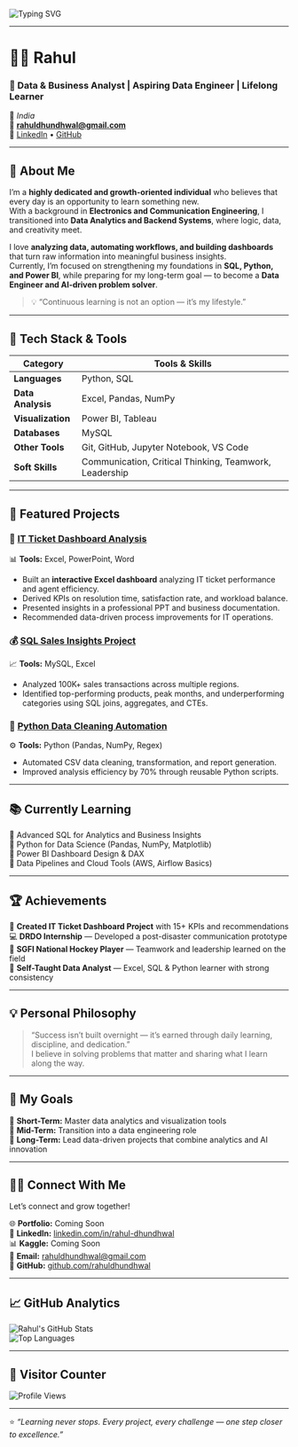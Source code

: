 <!-- Profile Banner -->
![Typing SVG](https://readme-typing-svg.herokuapp.com?lines=Hi+there,+I'm+Rahul+👋;Data+Analyst+|+SQL+|+Excel+|+Python+|+Power+BI;Lifelong+Learner+|+Future+Data+Engineer;Welcome+to+my+GitHub+Profile!&center=true&width=850&height=60&color=00C4FF&vCenter=true&size=22)

---

# 👨‍💻 Rahul   
### 🚀 Data & Business Analyst | Aspiring Data Engineer | Lifelong Learner  

📍 *India*  
📧 **rahuldhundhwal@gmail.com**  
🔗 [LinkedIn](https://www.linkedin.com/in/rahul-dhundhwal/) • [GitHub](https://github.com/rahuldhundhwal)

---

## 🧠 About Me  

I’m a **highly dedicated and growth-oriented individual** who believes that every day is an opportunity to learn something new.  
With a background in **Electronics and Communication Engineering**, I transitioned into **Data Analytics and Backend Systems**, where logic, data, and creativity meet.  

I love **analyzing data, automating workflows, and building dashboards** that turn raw information into meaningful business insights.  
Currently, I’m focused on strengthening my foundations in **SQL, Python, and Power BI**, while preparing for my long-term goal — to become a **Data Engineer and AI-driven problem solver**.  

> 💡 “Continuous learning is not an option — it’s my lifestyle.”

---

## 🧰 Tech Stack & Tools  

| Category | Tools & Skills |
|-----------|----------------|
| **Languages** | Python, SQL |
| **Data Analysis** | Excel, Pandas, NumPy |
| **Visualization** | Power BI, Tableau |
| **Databases** | MySQL |
| **Other Tools** | Git, GitHub, Jupyter Notebook, VS Code |
| **Soft Skills** | Communication, Critical Thinking, Teamwork, Leadership |

---

## 💼 Featured Projects  

### 🧾 [IT Ticket Dashboard Analysis](https://github.com/rahuldhundhwal/IT_Ticket_Dashboard_Project)
📊 **Tools:** Excel, PowerPoint, Word  
- Built an **interactive Excel dashboard** analyzing IT ticket performance and agent efficiency.  
- Derived KPIs on resolution time, satisfaction rate, and workload balance.  
- Presented insights in a professional PPT and business documentation.  
- Recommended data-driven process improvements for IT operations.  

### 💰 [SQL Sales Insights Project](#)
📈 **Tools:** MySQL, Excel  
- Analyzed 100K+ sales transactions across multiple regions.  
- Identified top-performing products, peak months, and underperforming categories using SQL joins, aggregates, and CTEs.  

### 🧹 [Python Data Cleaning Automation](#)
⚙️ **Tools:** Python (Pandas, NumPy, Regex)  
- Automated CSV data cleaning, transformation, and report generation.  
- Improved analysis efficiency by 70% through reusable Python scripts.  


---

## 📚 Currently Learning  

🔹 Advanced SQL for Analytics and Business Insights  
🔹 Python for Data Science (Pandas, NumPy, Matplotlib)  
🔹 Power BI Dashboard Design & DAX  
🔹 Data Pipelines and Cloud Tools (AWS, Airflow Basics)

---

## 🏆 Achievements  

🏅 **Created IT Ticket Dashboard Project** with 15+ KPIs and recommendations  
💻 **DRDO Internship** — Developed a post-disaster communication prototype  
🏑 **SGFI National Hockey Player** — Teamwork and leadership learned on the field  
📘 **Self-Taught Data Analyst** — Excel, SQL & Python learner with strong consistency  

---

## 💡 Personal Philosophy  

> “Success isn’t built overnight — it’s earned through daily learning, discipline, and dedication.”  
> I believe in solving problems that matter and sharing what I learn along the way.  

---

## 🌟 My Goals  

🎯 **Short-Term:** Master data analytics and visualization tools  
🚀 **Mid-Term:** Transition into a data engineering role  
🧠 **Long-Term:** Lead data-driven projects that combine analytics and AI innovation  

---

## 🧑‍💻 Connect With Me  

Let’s connect and grow together!  

🌐 **Portfolio:** Coming Soon  
💼 **LinkedIn:** [linkedin.com/in/rahul-dhundhwal](https://www.linkedin.com/in/rahul-dhundhwal/)  
📊 **Kaggle:** Coming Soon  
📧 **Email:** rahuldhundhwal@gmail.com  
🐙 **GitHub:** [github.com/rahuldhundhwal](https://github.com/rahuldhundhwal)

---

## 📈 GitHub Analytics  

![Rahul's GitHub Stats](https://github-readme-stats.vercel.app/api?username=rahuldhundhwal&show_icons=true&theme=blueberry)  
![Top Languages](https://github-readme-stats.vercel.app/api/top-langs/?username=rahuldhundhwal&layout=compact&theme=blueberry)  

---

## 🧩 Visitor Counter  
![Profile Views](https://komarev.com/ghpvc/?username=rahuldhundhwal&color=00C4FF&style=for-the-badge&label=PROFILE+VIEWS)

---

⭐ *“Learning never stops. Every project, every challenge — one step closer to excellence.”*
